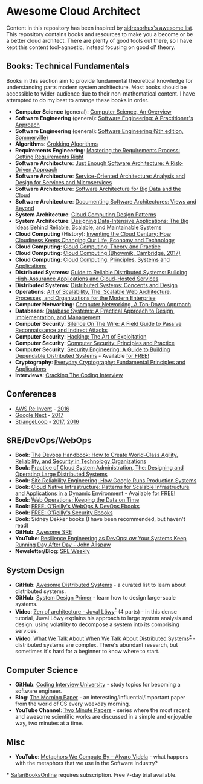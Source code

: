 # Awesome Cloud Architect

Content in this repository has been inspired by [sidresorhus's awesome list](https://github.com/sindresorhus/awesome). This repository contains books and resources to make you a become or be a better cloud architect. There are plenty of good tools out there, so I have kept this content tool-agnostic, instead focusing on good ol' theory.

## Books: Technical Fundamentals
Books in this section aim to provide fundamental theoretical knowledge for understanding parts modern system architecture. Most books should be accessible to wider-audience due to their non-mathematical content. I have attempted to do my best to arrange these books in order.

- **Computer Science** (general): [Computer Science, An Overview](https://www.amazon.co.uk/Computer-Science-Overview-Glenn-Brookshear/dp/1292061162)
- **Software Engineering** (general): [Software Engineering: A Practitioner's Approach](https://www.amazon.co.uk/Software-Engineering-Practitioners-Roger-Pressman/dp/0073375977)
- **Software Engineering** (general): [Software Engineering (9th edition, Sommerville)](https://www.amazon.co.uk/Software-Engineering-International-Ian-Sommerville/dp/0137053460)
- **Algorithms**: [Grokking Algorithms](https://www.amazon.co.uk/Grokking-Algorithms-illustrated-programmers-curious/dp/1617292230)
- **Requirements Engineering**: [Mastering the Requirements Process: Getting Requirements Right](https://www.amazon.co.uk/Mastering-Requirements-Process-Getting-Right/dp/0321815742)
- **Software Architecture**: [Just Enough Software Architecture: A Risk-Driven Approach](https://www.amazon.co.uk/Just-Enough-Software-Architecture-Risk-Driven/dp/0984618104)
- **Software Architecture**: [Service-Oriented Architecture: Analysis and Design for Services and Microservices](https://www.amazon.co.uk/Service-Oriented-Architecture-Analysis-Microservices-Technology/dp/0133858588)
- **Software Architecture**: [Software Architecture for Big Data and the Cloud](https://www.amazon.co.uk/Software-Architecture-Big-Data-Cloud/dp/0128054670)
- **Software Architecture**: [Documenting Software Architectures: Views and Beyond](https://www.amazon.co.uk/Documenting-Software-Architectures-Engineering-Hardcover/dp/0321552687)
- **System Architecture**: [Cloud Computing Design Patterns](https://www.amazon.co.uk/Computing-Patterns-Prentice-Service-Technology/dp/0133858561)
- **System Architecture**: [Designing Data-Intensive Applications: The Big Ideas Behind Reliable, Scalable, and Maintainable Systems](https://www.amazon.co.uk/Designing-Data-Intensive-Applications-Reliable-Maintainable/dp/1449373321)
- **Cloud Computing** (History): [Inventing the Cloud Century: How Cloudiness Keeps Changing Our Life, Economy and Technology](https://www.amazon.co.uk/Inventing-Cloud-Century-Cloudiness-Technology/dp/3319611607/)
- **Cloud Computing**: [Cloud Computing: Theory and Practice](https://www.amazon.co.uk/Cloud-Computing-Practice-Dan-Marinescu/dp/0128128100)
- **Cloud Computing**: [Cloud Computing (Bhowmik, Cambridge, 2017)](https://www.amazon.co.uk/Cloud-Computing-Sandeep-Bhowmik/dp/1316638103)
- **Cloud Computing**: [Cloud Computing: Principles, Systems and Applications](https://www.amazon.co.uk/Cloud-Computing-Principles-Applications-Communications/dp/3319546449/)
- **Distributed Systems**: [Guide to Reliable Distributed Systems: Building High-Assurance Applications and Cloud-Hosted Services](https://www.amazon.co.uk/Guide-Reliable-Distributed-Systems-High-Assurance/dp/1447124154)
- **Distributed Systems**: [Distributed Systems: Concepts and Design](https://www.amazon.co.uk/Distributed-Systems-Concepts-George-Coulouris/dp/0132143011)
- **Operations**: [Art of Scalability, The: Scalable Web Architecture, Processes, and Organizations for the Modern Enterprise](https://www.amazon.co.uk/Art-Scalability-Architecture-Organizations-Enterprise/dp/0134032802)
- **Computer Networking**: [Computer Networking, A Top-Down Approach](https://www.amazon.co.uk/Computer-Networking-Top-Down-Approach-Global/dp/1292153598)
- **Databases**: [Database Systems: A Practical Approach to Design, Implementation, and Management](https://www.amazon.co.uk/Database-Systems-Practical-Implementation-Management/dp/1292061189)
- **Computer Security**: [Silence On The Wire: A Field Guide to Passive Reconnaissance and Indirect Attacks](https://www.amazon.co.uk/Silence-Wire-Passive-Reconnaissance-Indirect-ebook/dp/B008FRNHVY)
- **Computer Security**: [Hacking: The Art of Exploitation](https://www.amazon.co.uk/Hacking-Art-Exploitation-Erickson-Paperback/dp/B00M0NUO7E)
- **Computer Security**: [Computer Security: Principles and Practice](https://www.amazon.co.uk/Computer-Security-Principles-William-Stallings/dp/0133773922)
- **Computer Security**: [Security Engineering: A Guide to Building Dependable Distributed Systems](https://www.amazon.co.uk/Security-Engineering-Building-Dependable-Distributed/dp/0470068523) - Available [for FREE!](http://www.cl.cam.ac.uk/~rja14/book.html)
- **Cryptography**: [Everyday Cryptography: Fundamental Principles and Applications](https://www.amazon.co.uk/Everyday-Cryptography-Fundamental-Principles-Applications/dp/0198788010)
- **Interviews**: [Cracking The Coding Interview](https://www.amazon.co.uk/Cracking-Coding-Interview-6th-Programming/dp/0984782850/)

## Conferences
- [AWS Re:Invent](https://reinvent.awsevents.com/) - [2016](https://gist.github.com/stevenringo/5f0f9cc7b329dbaa76f495a6af8241e9)
- [Google Next](https://cloudnext.withgoogle.com/) - [2017](https://www.youtube.com/watch?v=j_K1YoMHpbk&list=PLIivdWyY5sqI8RuUibiH8sMb1ExIw0lAR)
- [StrangeLoop](https://www.thestrangeloop.com/) - [2017](https://www.youtube.com/watch?v=_Zoa3xkzgFk&list=PLcGKfGEEONaDzd0Hkn2f1talsTu1HLDYu), [2016](https://www.youtube.com/watch?v=C4rT0lgJr6U&list=PLcGKfGEEONaDvuLDFFKRfzbsaBuVVXdYa)

## SRE/DevOps/WebOps
- **Book**: [The Devops Handbook: How to Create World-Class Agility, Reliability, and Security in Technology Organizations ](https://www.amazon.co.uk/Devops-Handbook-World-Class-Reliability-Organizations/dp/1942788002)
- **Book**: [Practice of Cloud System Administration, The: Designing and Operating Large Distributed Systems](https://www.amazon.co.uk/Practice-Cloud-System-Administration-Distributed/dp)
- **Book**: [Site Reliability Engineering: How Google Runs Production Systems](https://www.amazon.co.uk/Site-Reliability-Engineering-Production-Systems/dp/149192912X)
- **Book**: [Cloud Native Infrastructure: Patterns for Scalable Infrastructure and Applications in a Dynamic Environment](https://www.amazon.co.uk/Cloud-Native-Infrastructure-Justin-Garrison/dp/1491984309) - Available [for FREE!](http://www.oreilly.com/pub/get/thecloudcast2017)
- **Book**: [Web Operations: Keeping the Data on Time](https://www.amazon.co.uk/Web-Operations-Keeping-Data-Time-ebook/dp/B0043M4Z34/ref=sr_1_3?ie=UTF8&qid=1511615643&sr=8-3&keywords=john+allspaw)
- **Book**: [FREE: O'Reilly's WebOps & DevOps Ebooks](http://www.oreilly.com/webops/free/)
- **Book**: [FREE: O'Reilly's Security Ebooks](http://www.oreilly.com/security/free/)
- **Book**: Sidney Dekker books (I have been recommended, but haven't read)
- **GitHub**: [Awesome SRE](https://github.com/dastergon/awesome-sre)
- **YouTube**: [Resilience Engineering as DevOps: ow Your Systems Keep Running Day After Day - John Allspaw](https://www.youtube.com/watch?v=xA5U85LSk0M)
- **Newsletter/Blog**: [SRE Weekly](https://sreweekly.com/)

## System Design
- **GitHub**: [Awesome Distributed Systems](https://github.com/theanalyst/awesome-distributed-systems) - a curated list to learn about distributed systems.
- **GitHub**: [System Design Primer](https://github.com/donnemartin/system-design-primer) - learn how to design large-scale systems. 
- **Video**: [Zen of architecture - Juval Löwy](https://www.safaribooksonline.com/library/view/oreilly-software-architecture/9781491944615/video245413.html)<sup>[*](#safaribooksonline)</sup> (4 parts) - in this dense tutorial, Juval Löwy explains his approach to large system analysis and design: using volatility to decompose a system into its comprising services. 
- **Video**: [What We Talk About When We Talk About Distributed Systems](https://www.safaribooksonline.com/library/view/velocity-conference-2017/9781491985335/video316208.html)<sup>[*](#safaribooksonline)</sup> - distributed systems are complex. There's abundant research, but sometimes it's hard for a beginner to know where to start. 

## Computer Science 
- **GitHub**: [Coding Interview University](https://github.com/jwasham/coding-interview-university) - study topics for becoming a software engineer.
- **Blog**: [The Morning Paper](https://blog.acolyer.org/) - an interesting/influential/important paper from the world of CS every weekday morning.
- **YouTube Channel**: [Two Minute Papers](https://www.youtube.com/channel/UCbfYPyITQ-7l4upoX8nvctg) - series where the most recent and awesome scientific works are discussed in a simple and enjoyable way, two minutes at a time. 

## Misc
- **YouTube**: [Metaphors We Compute By – Alvaro Videla](https://www.youtube.com/watch?v=3YqVK1th_cA) - what happens with the metaphors that we use in the Software Industry?

<b id="safaribooksonline">*</b> [SafariBooksOnline](https://www.safaribooksonline.com/) requires subscription. Free 7-day trial available.